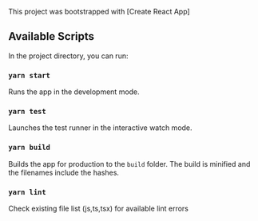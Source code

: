 This project was bootstrapped with [Create React App]

## Available Scripts

In the project directory, you can run:

### `yarn start`

Runs the app in the development mode.

### `yarn test`

Launches the test runner in the interactive watch mode.

### `yarn build`

Builds the app for production to the `build` folder.
The build is minified and the filenames include the hashes.

### `yarn lint`

Check existing file list (js,ts,tsx) for available lint errors
